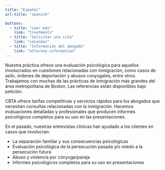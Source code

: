 ```yaml
---
title: "Español"
url-title: "spanish"

buttons:
  - title: "Leer más"
    link: "treatments"
  - title: "Solicitar una cita"
    link: "calendar"
  - title: "Información del abogado"
    link: "attorney-information"
---
```

Nuestra práctica ofrece una evaluación psicológica para aquellos involucrados en cuestiones relacionadas con inmigración, como casos de asilo, órdenes de deportación y abusos conyugales, entre otros. Trabajamos con muchas de las prácticas de inmigración más grandes del área metropolitana de Boston. Las referencias están disponibles bajo petición.

CBTA ofrece tarifas competitivas y servicios rápidos para los abogados que necesitan consultas relacionadas con la inmigración. Hacemos evaluaciones detalladas y profesionales que producen informes psicológicos completos para su uso en las presentaciones.

En el pasado, nuestras entrevistas clínicas han ayudado a los clientes en casos que involucran:

- La separación familiar y sus consecuencias psicológicas
- Evaluación psicológica de la persecución pasada y/o miedo a la persecución futura
- Abuso y violencia por cónyuge/pareja
- Informes psicológicos completos para su uso en presentaciones